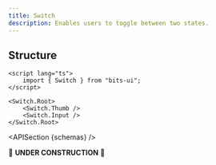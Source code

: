 ```yaml
---
title: Switch
description: Enables users to toggle between two states.
---
```


<script>
	import { APISection, ComponentPreview, SwitchDemo } from '@/components'
	export let schemas;
</script>

<ComponentPreview name="switch-demo" comp="Switch">

<SwitchDemo slot="preview" />

</ComponentPreview>

## Structure

```svelte
<script lang="ts">
	import { Switch } from "bits-ui";
</script>

<Switch.Root>
	<Switch.Thumb />
	<Switch.Input />
</Switch.Root>
```

<APISection {schemas} />

🚧 **UNDER CONSTRUCTION** 🚧
